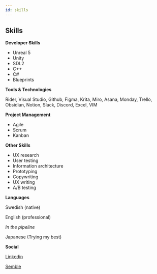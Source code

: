 ```yaml
---
id: skills
---
```


## Skills

**Developer Skills**

- Unreal 5 
- Unity
- SDL2
- C++
- C#
- Blueprints


**Tools & Technologies**

Rider, Visual Studio, Github,
Figma, Krita, Miro, Asana, Monday, Trello, Obsidian, Notion,
Slack, Discord, Excel, VIM 

**Project Management**
- Agile
- Scrum
- Kanban

**Other Skills**

- UX research 
- User testing
- Information architecture
- Prototyping 
- Copywriting 
- UX writing 
- A/B testing

**Languages**

Swedish (native)

English (professional)

*In the pipeline*

Japanese (Trying my best)

**Social**

[Linkedin](https://linkedin.com/in/emil-forsen)

[Semble](https://semble.gg/profile/emilxf)
